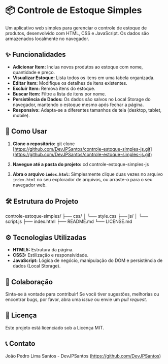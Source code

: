 # 📦 Controle de Estoque Simples

Um aplicativo web simples para gerenciar o controle de estoque de produtos, desenvolvido com HTML, CSS e JavaScript. Os dados são armazenados localmente no navegador.

## ✨ Funcionalidades

* **Adicionar Item:** Inclua novos produtos ao estoque com nome, quantidade e preço.
* **Visualizar Estoque:** Lista todos os itens em uma tabela organizada.
* **Editar Item:** Modifique os detalhes de itens existentes.
* **Excluir Item:** Remova itens do estoque.
* **Buscar Item:** Filtre a lista de itens por nome.
* **Persistência de Dados:** Os dados são salvos no Local Storage do navegador, mantendo o estoque mesmo após fechar a página.
* **Responsivo:** Adapta-se a diferentes tamanhos de tela (desktop, tablet, mobile).

## 🚀 Como Usar

1.  **Clone o repositório:**
    git clone [https://github.com/DevJPSantos/controle-estoque-simples-js.git](https://github.com/DevJPSantos/controle-estoque-simples-js.git)
    

2.  **Navegue até a pasta do projeto:**
    cd controle-estoque-simples-js
    

3.  **Abra o arquivo `index.html`:** Simplesmente clique duas vezes no arquivo `index.html` no seu explorador de arquivos, ou arraste-o para o seu navegador web.

## 🛠️ Estrutura do Projeto
controle-estoque-simples/
├── css/
│   └── style.css
├── js/
│   └── script.js
├── index.html
├── README.md
└── LICENSE.md   

## ⚙️ Tecnologias Utilizadas

* **HTML5:** Estrutura da página.
* **CSS3:** Estilização e responsividade.
* **JavaScript:** Lógica de negócio, manipulação do DOM e persistência de dados (Local Storage).

## 🤝 Colaboração

Sinta-se à vontade para contribuir! Se você tiver sugestões, melhorias ou encontrar bugs, por favor, abra uma *issue* ou envie um *pull request*.

## 📄 Licença

Este projeto está licenciado sob a Licença MIT.

## 📞 Contato

João Pedro Lima Santos - DevJPSantos (https://github.com/DevJPSantos)
